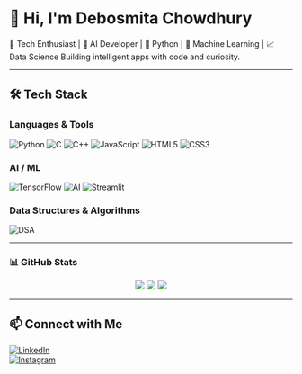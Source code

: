 # 👋 Hi, I'm Debosmita Chowdhury

🚀 Tech Enthusiast | 🤖 AI Developer | 🐍 Python | 🧠 Machine Learning | 📈 Data Science 
Building intelligent apps with code and curiosity.

---

## 🛠️ Tech Stack

### Languages & Tools
![Python](https://img.shields.io/badge/Python-3776AB?style=for-the-badge&logo=python&logoColor=white)
![C](https://img.shields.io/badge/C-00599C?style=for-the-badge&logo=c&logoColor=white)
![C++](https://img.shields.io/badge/C++-00599C?style=for-the-badge&logo=c%2b%2b&logoColor=white)
![JavaScript](https://img.shields.io/badge/JavaScript-F7DF1E?style=for-the-badge&logo=javascript&logoColor=black)
![HTML5](https://img.shields.io/badge/HTML5-E34F26?style=for-the-badge&logo=html5&logoColor=white)
![CSS3](https://img.shields.io/badge/CSS3-1572B6?style=for-the-badge&logo=css3&logoColor=white)

### AI / ML
![TensorFlow](https://img.shields.io/badge/TensorFlow-FF6F00?style=for-the-badge&logo=tensorflow&logoColor=white)
![AI](https://img.shields.io/badge/AI-%F0%9F%A4%96-lightgrey?style=for-the-badge)
![Streamlit](https://img.shields.io/badge/Streamlit-FF4B4B?style=for-the-badge&logo=streamlit&logoColor=white)

### Data Structures & Algorithms
![DSA](https://img.shields.io/badge/DSA-%F0%9F%93%90-007ec6?style=for-the-badge)

---

### 📊 GitHub Stats
<p align="center">
  <img src="https://github-readme-stats.vercel.app/api?username=pratikrout&show_icons=true&theme=radical" />
  <img src="https://github-readme-streak-stats.herokuapp.com/?user=pratikrout&theme=radical" />
  <img src="https://github-readme-stats.vercel.app/api/top-langs/?username=pratikrout&layout=compact&theme=radical" />
</p>



---

## 📫 Connect with Me

[![LinkedIn](https://img.shields.io/badge/LinkedIn-0077B5?style=for-the-badge&logo=linkedin&logoColor=white)](https://www.linkedin.com/in/debosmita-chowdhury-777529302/)  
[![Instagram](https://img.shields.io/badge/Instagram-E4405F?style=for-the-badge&logo=instagram&logoColor=white)](https://www.instagram.com/_.debismita._/)
